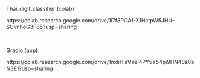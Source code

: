 <p>Thai_digit_classifier (colab)</p>
<p><a>https://colab.research.google.com/drive/1i7f8POA1-X1HctpW5JHU-SUvnhoG3F85?usp=sharing</a></p>
<br>
<p>Gradio (app)</p>
<p></a>https://colab.research.google.com/drive/1nxliHlaVYeI4PY5Y54pi9HN48z8aN3E1?usp=sharing</a></p>
